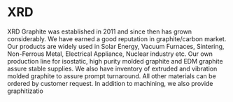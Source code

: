 # XRD
XRD Graphite was established in 2011 and since then has grown considerably. We have earned a good reputation in graphite/carbon market. Our products are widely used in Solar Energy, Vacuum Furnaces, Sintering, Non-Ferrous Metal, Electrical Appliance, Nuclear industry etc. Our own production line for isostatic, high purity molded graphite and EDM graphite assure stable supplies. We also have inventory of extruded and vibration molded graphite to assure prompt turnaround. All other materials can be ordered by customer request. In addition to machining, we also provide graphitizatio
